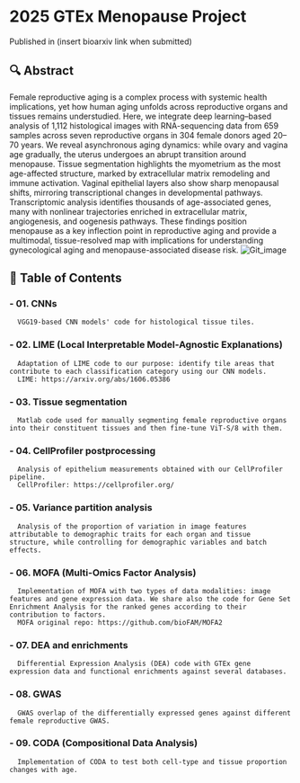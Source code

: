 # 2025 GTEx Menopause Project
Published in (insert bioarxiv link when submitted)
## 🔍 Abstract
Female reproductive aging is a complex process with systemic health implications, yet how human aging unfolds across reproductive organs and tissues remains understudied. 
Here, we integrate deep learning–based analysis of 1,112 histological images with RNA-sequencing data from 659 samples across seven reproductive organs in 304 female donors aged 20–70
years. We reveal asynchronous aging dynamics: while ovary and vagina age gradually, the uterus undergoes an abrupt transition around menopause. 
Tissue segmentation highlights the myometrium as the most age-affected structure, marked by extracellular matrix remodeling and immune activation. 
Vaginal epithelial layers also show sharp menopausal shifts, mirroring transcriptional changes in developmental pathways. 
Transcriptomic analysis identifies thousands of age-associated genes, many with nonlinear trajectories enriched in extracellular matrix, angiogenesis, and oogenesis pathways. 
These findings position menopause as a key inflection point in reproductive aging and provide a multimodal, tissue-resolved map with implications for understanding gynecological
aging and menopause-associated disease risk.
![Git_image](https://github.com/user-attachments/assets/1e58ef44-31c2-4f04-b3a5-8d089cf19405)

## 📝 Table of Contents
### - 01. CNNs
      VGG19-based CNN models' code for histological tissue tiles.
### - 02. LIME (Local Interpretable Model-Agnostic Explanations)
      Adaptation of LIME code to our purpose: identify tile areas that contribute to each classification category using our CNN models.
      LIME: https://arxiv.org/abs/1606.05386
### - 03. Tissue segmentation
      Matlab code used for manually segmenting female reproductive organs into their constituent tissues and then fine-tune ViT-S/8 with them.
### - 04. CellProfiler postprocessing
      Analysis of epithelium measurements obtained with our CellProfiler pipeline.
      CellProfiler: https://cellprofiler.org/
### - 05. Variance partition analysis
      Analysis of the proportion of variation in image features attributable to demographic traits for each organ and tissue structure, while controlling for demographic variables and batch effects.
### - 06. MOFA (Multi-Omics Factor Analysis)
      Implementation of MOFA with two types of data modalities: image features and gene expression data. We share also the code for Gene Set Enrichment Analysis for the ranked genes according to their contribution to factors.
      MOFA original repo: https://github.com/bioFAM/MOFA2 
### - 07. DEA and enrichments 
      Differential Expression Analysis (DEA) code with GTEx gene expression data and functional enrichments against several databases.
### - 08. GWAS
      GWAS overlap of the differentially expressed genes against different female reproductive GWAS.
### - 09. CODA (Compositional Data Analysis)
      Implementation of CODA to test both cell-type and tissue proportion changes with age.
